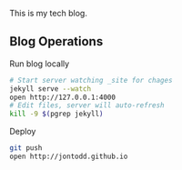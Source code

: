 This is my tech blog.

## Blog Operations

Run blog locally

~~~ bash
# Start server watching _site for chages
jekyll serve --watch 
open http://127.0.0.1:4000
# Edit files, server will auto-refresh
kill -9 $(pgrep jekyll) 
~~~

Deploy

~~~ bash
git push
open http://jontodd.github.io
~~~

